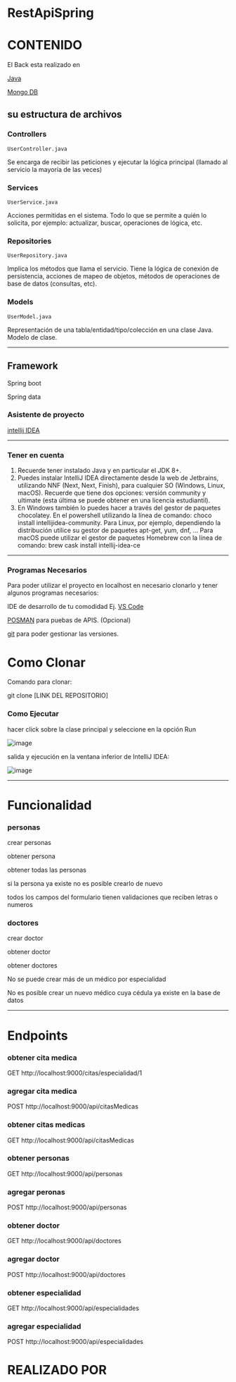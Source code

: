 # RestApiSpring


# CONTENIDO

El Back  esta realizado en 

[Java](https://www.java.com/es/)

[Mongo DB](https://www.mongodb.com/es/)

## su estructura de archivos 
### Controllers
	UserController.java 

Se encarga de recibir las peticiones y ejecutar la lógica principal (llamado al servicio la mayoría de las veces)	

### Services
	UserService.java

Acciones permitidas en el sistema. Todo lo que se permite a quién lo solicita, por ejemplo: actualizar, buscar, operaciones de lógica, etc.

### Repositories
	UserRepository.java
Implica los métodos que llama el servicio. Tiene la lógica de conexión de persistencia, acciones de mapeo de objetos, métodos de operaciones de base de datos (consultas, etc).

### Models
	UserModel.java

Representación de una tabla/entidad/tipo/colección en una clase Java. Modelo de clase. 

________________________________________________________________________________________________________________________________________

## Framework

Spring boot 

Spring data

### Asistente de proyecto 

[intellij IDEA](https://www.jetbrains.com/idea/download/?section=windows)
__________________________________________________________________________________________________________________________________________
### Tener en cuenta 

1.	Recuerde tener instalado Java y en particular el JDK 8+.
2.	Puedes instalar IntelliJ IDEA directamente desde la web de Jetbrains, utilizando NNF (Next, Next, Finish), para cualquier SO (Windows, Linux, macOS). Recuerde que tiene dos opciones: versión community y ultimate (esta última se puede obtener en una licencia estudiantil). 
3.	En Windows también lo puedes hacer a través del gestor de paquetes chocolatey. En el powershell utilizando la línea de comando: choco install intellijidea-community. Para Linux, por ejemplo, dependiendo la distribución utilice su gestor de paquetes apt-get, yum, dnf, … Para macOS puede utilizar el gestor de paquetes Homebrew con la línea de comando: brew cask install intellij-idea-ce
______________________________________________________________________________________________________________________________________
### Programas Necesarios
Para poder utilizar el proyecto en localhost en necesario clonarlo y tener algunos programas necesarios:

IDE de desarrollo de tu comodidad Ej. [VS Code](https://code.visualstudio.com)

[POSMAN](https://www.postman.com) para puebas de APIS. (Opcional)

[git](https://github.com) para poder gestionar las versiones.


# Como Clonar

Comando para clonar:


git clone [LINK DEL REPOSITORIO]

### Como Ejecutar 

hacer  click sobre la clase principal y seleccione en la opción Run

![image](https://github.com/migueldj94/RestApiSpring/assets/125587415/9c26ff49-cad0-4d0b-9ab1-9ac02632f8df)


salida y  ejecución en la ventana inferior de IntelliJ IDEA:

![image](https://github.com/migueldj94/RestApiSpring/assets/125587415/c31da869-5353-4869-abff-5cef5fc38264)


_____________________________________________________________________________________________________________________________________

# Funcionalidad 

### personas  

crear personas 

obtener persona

obtener todas las personas  

si la persona ya existe no es posible crearlo de nuevo 

todos los campos del formulario tienen validaciones que reciben letras o numeros 


### doctores 

crear doctor 

obtener doctor 

obtener doctores 

No se puede crear más de un médico por especialidad

No es posible crear un nuevo médico cuya cédula ya existe en la base de datos

___________________________________________________________________________________________________________________________________

# Endpoints

### obtener cita medica 

GET  http://localhost:9000/citas/especialidad/1

### agregar cita medica 

POST http://localhost:9000/api/citasMedicas

### obtener citas medicas 

GET http://localhost:9000/api/citasMedicas


### obtener personas  

GET http://localhost:9000/api/personas

### agregar peronas 

POST http://localhost:9000/api/personas

### obtener doctor 

GET http://localhost:9000/api/doctores

### agregar doctor 

POST http://localhost:9000/api/doctores

###  obtener especialidad  

GET http://localhost:9000/api/especialidades

### agregar especialidad

POST http://localhost:9000/api/especialidades


# REALIZADO POR











